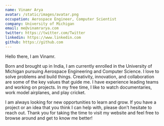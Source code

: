 ```yaml
---
name: Vinamr Arya
avatar: /static/images/avatar.png
occupation: Aerospace Engineer, Computer Scientist
company: University of Michigan
email: me@vinamrarya.com
twitter: https://twitter.com/Twitter
linkedin: https://www.linkedin.com
github: https://github.com
---
```


Hello there, I am Vinamr.

Born and brought up in India, I am currently enrolled in the University of Michigan pursuing Aerospace Engineering and Computer Science. I love to solve problems and build things. Creativity, innovation, and collaboration are some of the key values that guide me. I have experience leading teams and working on projects. In my free time, I like to watch documentaries, work model airplanes, and play cricket.

I am always looking for new opportunities to learn and grow. If you have a project or an idea that you think I can help with, please don't hesitate to reach out. Thank you for taking the time to visit my website and feel free to browse around and get to know me better!
